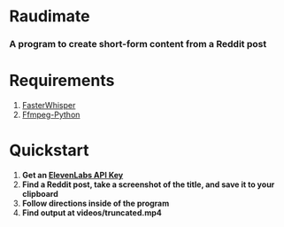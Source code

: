 # Raudimate
### A program to create short-form content from a Reddit post

# Requirements
1. [FasterWhisper](https://github.com/SYSTRAN/faster-whisper)
2. [Ffmpeg-Python](https://github.com/kkroening/ffmpeg-python)
# Quickstart
1. **Get an [ElevenLabs API Key](https://elevenlabs.io/api)**
2. **Find a Reddit post, take a screenshot of the title, and save it to your clipboard**
3. **Follow directions inside of the program**
4. **Find output at videos/truncated.mp4**